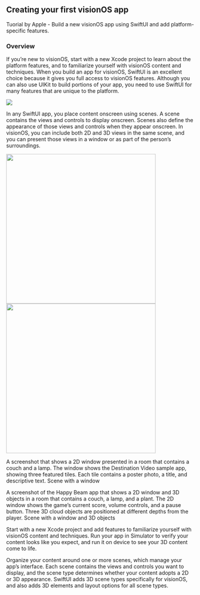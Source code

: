 ## Creating your first visionOS app
Tuorial by Apple - Build a new visionOS app using SwiftUI and add platform-specific features.

### Overview
If you’re new to visionOS, start with a new Xcode project to learn about the platform features, and to familiarize yourself with visionOS content and techniques. When you build an app for visionOS, SwiftUI is an excellent choice because it gives you full access to visionOS features. Although you can also use UIKit to build portions of your app, you need to use SwiftUI for many features that are unique to the platform.

<img src="https://docs-assets.developer.apple.com/published/29e2a80ca6ad96afd67faa64fbd11014/multiple-apps-overview-poster.png"/>

In any SwiftUI app, you place content onscreen using scenes. A scene contains the views and controls to display onscreen. Scenes also define the appearance of those views and controls when they appear onscreen. In visionOS, you can include both 2D and 3D views in the same scene, and you can present those views in a window or as part of the person’s surroundings.

<img width="400" src="https://docs-assets.developer.apple.com/published/2128a03dea1096ca3ba51b13db64a4af/2D-window@2x.png" />  <img width="400" src="https://docs-assets.developer.apple.com/published/…6ed7edab76dc30986f976e45f/2D-and-3D-window@2x.png" />

A screenshot that shows a 2D window presented in a room that contains a couch and a lamp. The window shows the Destination Video sample app, showing three featured tiles. Each tile contains a poster photo, a title, and descriptive text.
Scene with a window

A screenshot of the Happy Beam app that shows a 2D window and 3D objects in a room that contains a couch, a lamp, and a plant. The 2D window shows the game’s current score, volume controls, and a pause button. Three 3D cloud objects are positioned at different depths from the player. 
Scene with a window and 3D objects

Start with a new Xcode project and add features to familiarize yourself with visionOS content and techniques. Run your app in Simulator to verify your content looks like you expect, and run it on device to see your 3D content come to life.

Organize your content around one or more scenes, which manage your app’s interface. Each scene contains the views and controls you want to display, and the scene type determines whether your content adopts a 2D or 3D appearance. SwiftUI adds 3D scene types specifically for visionOS, and also adds 3D elements and layout options for all scene types.
